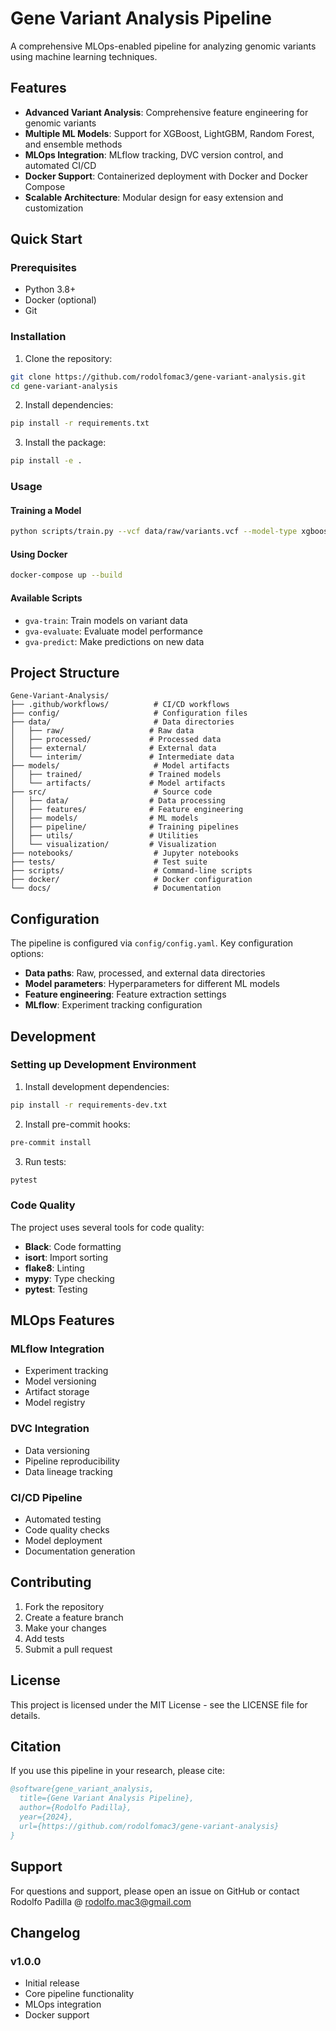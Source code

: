 # Gene Variant Analysis Pipeline

A comprehensive MLOps-enabled pipeline for analyzing genomic variants using machine learning techniques.

## Features

- **Advanced Variant Analysis**: Comprehensive feature engineering for genomic variants
- **Multiple ML Models**: Support for XGBoost, LightGBM, Random Forest, and ensemble methods
- **MLOps Integration**: MLflow tracking, DVC version control, and automated CI/CD
- **Docker Support**: Containerized deployment with Docker and Docker Compose
- **Scalable Architecture**: Modular design for easy extension and customization

## Quick Start

### Prerequisites

- Python 3.8+
- Docker (optional)
- Git

### Installation

1. Clone the repository:
```bash
git clone https://github.com/rodolfomac3/gene-variant-analysis.git
cd gene-variant-analysis
```

2. Install dependencies:
```bash
pip install -r requirements.txt
```

3. Install the package:
```bash
pip install -e .
```

### Usage

#### Training a Model

```bash
python scripts/train.py --vcf data/raw/variants.vcf --model-type xgboost
```

#### Using Docker

```bash
docker-compose up --build
```

#### Available Scripts

- `gva-train`: Train models on variant data
- `gva-evaluate`: Evaluate model performance
- `gva-predict`: Make predictions on new data

## Project Structure

```
Gene-Variant-Analysis/
├── .github/workflows/          # CI/CD workflows
├── config/                     # Configuration files
├── data/                       # Data directories
│   ├── raw/                   # Raw data
│   ├── processed/             # Processed data
│   ├── external/              # External data
│   └── interim/               # Intermediate data
├── models/                     # Model artifacts
│   ├── trained/               # Trained models
│   └── artifacts/             # Model artifacts
├── src/                        # Source code
│   ├── data/                  # Data processing
│   ├── features/              # Feature engineering
│   ├── models/                # ML models
│   ├── pipeline/              # Training pipelines
│   ├── utils/                 # Utilities
│   └── visualization/         # Visualization
├── notebooks/                  # Jupyter notebooks
├── tests/                      # Test suite
├── scripts/                    # Command-line scripts
├── docker/                     # Docker configuration
└── docs/                       # Documentation
```

## Configuration

The pipeline is configured via `config/config.yaml`. Key configuration options:

- **Data paths**: Raw, processed, and external data directories
- **Model parameters**: Hyperparameters for different ML models
- **Feature engineering**: Feature extraction settings
- **MLflow**: Experiment tracking configuration

## Development

### Setting up Development Environment

1. Install development dependencies:
```bash
pip install -r requirements-dev.txt
```

2. Install pre-commit hooks:
```bash
pre-commit install
```

3. Run tests:
```bash
pytest
```

### Code Quality

The project uses several tools for code quality:

- **Black**: Code formatting
- **isort**: Import sorting
- **flake8**: Linting
- **mypy**: Type checking
- **pytest**: Testing

## MLOps Features

### MLflow Integration

- Experiment tracking
- Model versioning
- Artifact storage
- Model registry

### DVC Integration

- Data versioning
- Pipeline reproducibility
- Data lineage tracking

### CI/CD Pipeline

- Automated testing
- Code quality checks
- Model deployment
- Documentation generation

## Contributing

1. Fork the repository
2. Create a feature branch
3. Make your changes
4. Add tests
5. Submit a pull request

## License

This project is licensed under the MIT License - see the LICENSE file for details.

## Citation

If you use this pipeline in your research, please cite:

```bibtex
@software{gene_variant_analysis,
  title={Gene Variant Analysis Pipeline},
  author={Rodolfo Padilla},
  year={2024},
  url={https://github.com/rodolfomac3/gene-variant-analysis}
}
```

## Support

For questions and support, please open an issue on GitHub or contact Rodolfo Padilla @ rodolfo.mac3@gmail.com

## Changelog

### v1.0.0
- Initial release
- Core pipeline functionality
- MLOps integration
- Docker support
